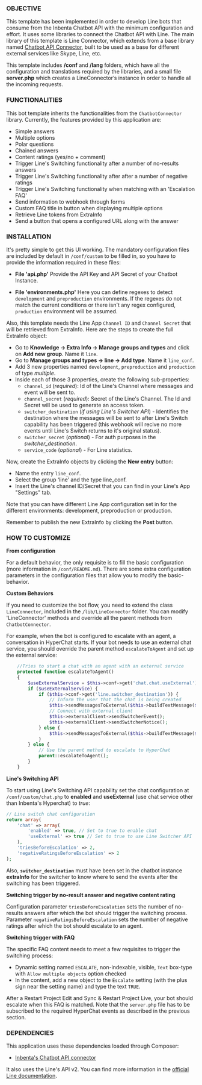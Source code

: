 ### OBJECTIVE
This template has been implemented in order to develop Line bots that consume from the Inbenta Chatbot API with the minimum configuration and effort. It uses some libraries to connect the Chatbot API with Line. The main library of this template is Line Connector, which extends from a base library named [Chatbot API Connector](https://github.com/inbenta-integrations/chatbot_api_connector), built to be used as a base for different external services like Skype, Line, etc.

This template includes **/conf** and **/lang** folders, which have all the configuration and translations required by the libraries, and a small file **server.php** which creates a LineConnector’s instance in order to handle all the incoming requests.

### FUNCTIONALITIES
This bot template inherits the functionalities from the `ChatbotConnector` library. Currently, the features provided by this application are:

* Simple answers
* Multiple options
* Polar questions
* Chained answers
* Content ratings (yes/no + comment)
* Trigger Line's Switching functionality after a number of no-results answers
* Trigger Line's Switching functionality after after a number of negative ratings
* Trigger Line's Switching functionality when matching with an 'Escalation FAQ'
* Send information to webhook through forms
* Custom FAQ title in button when displaying multiple options
* Retrieve Line tokens from ExtraInfo
* Send a button that opens a configured URL along with the answer

### INSTALLATION
It's pretty simple to get this UI working. The mandatory configuration files are included by default in `/conf/custom` to be filled in, so you have to provide the information required in these files:

* **File 'api.php'**
    Provide the API Key and API Secret of your Chatbot Instance.

* **File 'environments.php'**
    Here you can define regexes to detect `development` and `preproduction` environments. If the regexes do not match the current conditions or there isn't any regex configured, `production` environment will be assumed.

Also, this template needs the Line App `Channel ID` and `Channel Secret` that will be retrieved from ExtraInfo. Here are the steps to create the full ExtraInfo object:

* Go to **Knowledge -> Extra Info -> Manage groups and types** and click on **Add new group**. Name it `line`.
* Go to **Manage groups and types -> line -> Add type**. Name it `line_conf`.
* Add 3 new properties named `development`, `preproduction` and `production` of type *multiple*.
* Inside each of those 3 properties, create the following sub-properties:
	- `channel_id` (*required*): Id of the Line's Channel where messages and event will be sent to.
	- `channel_secret` (*required*): Secret of the Line's Channel. The Id and Secret will be used to generate an access token.
	- `switcher_destination` (*if using Line's Switcher API*) - Identifies the destination where the messages will be sent to after Line's Switch capability has been triggered (this webhook will recive no more events until Line's Switch returns to it's original status).
	- `switcher_secret` (*optional*) - For auth purposes in the _switcher_destination_.
	- `service_code` (*optional*) - For Line statistics.

Now, create the ExtraInfo objects by clicking the **New entry** button:
* Name the entry `line_conf`.
* Select the group ‘line’ and the type line_conf.
* Insert the Line's channel ID/Secret that you can find in your Line's App "Settings" tab.

Note that you can have different Line App configuration set in for the different environments: development, preproduction or production.

Remember to publish the new ExtraInfo by clicking the **Post** button.

### HOW TO CUSTOMIZE
**From configuration**

For a default behavior, the only requisite is to fill the basic configuration (more information in `/conf/README.md`). There are some extra configuration parameters in the configuration files that allow you to modify the basic-behavior.


**Custom Behaviors**

If you need to customize the bot flow, you need to extend the class `LineConnector`, included in the `/lib/LineConnector` folder. You can modify 'LineConnector' methods and override all the parent methods from `ChatbotConnector`.

For example, when the bot is configured to escalate with an agent, a conversation in HyperChat starts. If your bot needs to use an external chat service, you should override the parent method `escalateToAgent` and set up the external service:
```php
	//Tries to start a chat with an agent with an external service
	protected function escalateToAgent()
	{
		$useExternalService = $this->conf->get('chat.chat.useExternal');
		if ($useExternalService) {
			if ($this->conf->get('line.switcher_destination')) {
			    // Inform the user that the chat is being created
				$this->sendMessagesToExternal($this->buildTextMessage($this->lang->translate('creating_chat')));
			    // Connect with external client
				$this->externalClient->sendSwitcherEvent();
				$this->externalClient->sendSwitcherNotice();
			} else {
				$this->sendMessagesToExternal($this->buildTextMessage($this->lang->translate('error_creating_chat')));
			}
		} else {
			// Use the parent method to escalate to HyperChat
			parent::escalateToAgent();
		}
	}
```


**Line's Switching API**

To start using Line's Switching API capability set the chat configuration at `/conf/custom/chat.php` to **enabled** and **useExternal** (use chat service other than Inbenta's Hyperchat) to *true*:

```php
// Line switch chat configuration
return array(
    'chat' => array(
    	'enabled' => true, // Set to true to enable chat
    	'useExternal' => true // Set to true to use Line Switcher API
    ),
    'triesBeforeEscalation' => 2,
    'negativeRatingsBeforeEscalation' => 2
);
```

Also, **`switcher_destination`** must have been set in the chatbot instance **extraInfo** for the switcher to know where to send the events after the switching has been triggered.

**Switching trigger by no-result answer and negative content rating**

Configuration parameter `triesBeforeEscalation` sets the number of no-results answers after which the bot should trigger the switching process. Parameter `negativeRatingsBeforeEscalation` sets the number of negative ratings after which the bot should escalate to an agent.


**Switching trigger with FAQ**

The specific FAQ content needs to meet a few requisites to trigger the switching process:
- Dynamic setting named `ESCALATE`, non-indexable, visible, `Text` box-type with `Allow multiple objects` option checked
- In the content, add a new object to the `Escalate` setting (with the plus sign near the setting name) and type the text `TRUE`.

After a Restart Project Edit and Sync & Restart Project Live, your bot should escalate when this FAQ is matched.
Note that the `server.php` file has to be subscribed to the required HyperChat events as described in the previous section.

### DEPENDENCIES
This application uses these dependencies loaded through Composer:
* [Inbenta's Chatbot API connector](https://github.com/inbenta-integrations/chatbot_api_connector)

It also uses the Line's API v2. You can find more information in the [official Line documentation](https://developers.line.biz/en/docs/messaging-api/).
